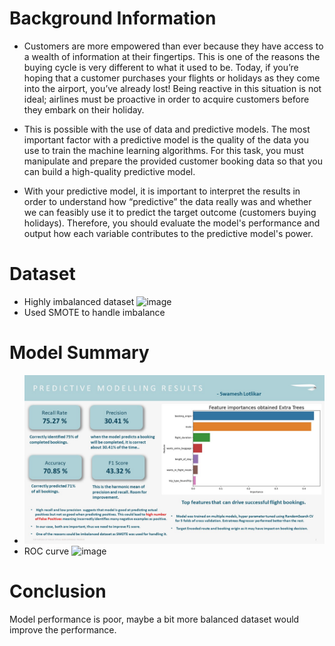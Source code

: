 # Background Information

* Customers are more empowered than ever because they have access to a wealth of information at their fingertips. This is one of the reasons the buying cycle is very different to what it used to be. Today, if you’re hoping that a customer purchases your flights or holidays as they come into the airport, you’ve already lost! Being reactive in this situation is not ideal; airlines must be proactive in order to acquire customers before they embark on their holiday.

* This is possible with the use of data and predictive models. The most important factor with a predictive model is the quality of the data you use to train the machine learning algorithms. For this task, you must manipulate and prepare the provided customer booking data so that you can build a high-quality predictive model.

* With your predictive model, it is important to interpret the results in order to understand how “predictive” the data really was and whether we can feasibly use it to predict the target outcome (customers buying holidays). Therefore, you should evaluate the model's performance and output how each variable contributes to the predictive model's power.

# Dataset
* Highly imbalanced dataset
![image](https://github.com/Swam80/BritishAirways_Internship/assets/42047546/51b73c78-3fbb-487f-8caf-6e2dcb79a536)
* Used SMOTE to handle imbalance


# Model Summary
* ![](https://github.com/Swam80/BritishAirways_Internship/blob/main/Task%202/Predicitve%20Model%20Results.jpg)
* ROC curve ![image](https://github.com/Swam80/BritishAirways_Internship/assets/42047546/1b7480a3-7e13-4349-a98d-0f5365252c5e)


# Conclusion
Model performance is poor, maybe a bit more balanced dataset would improve the performance.
